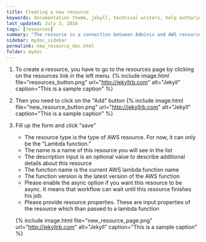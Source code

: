 ```yaml
---
title: Creating a new resource
keywords: documentation theme, jekyll, technical writers, help authoring tools, hat replacements
last_updated: July 3, 2016
tags: [resources]
summary: "The resource is a connection between Adminix and AWS resources."
sidebar: mydoc_sidebar
permalink: new_resource_doc.html
folder: mydoc
---
```


1. To create a resource, you have to go to the resources page by clicking on the resources link in the left menu.
   {% include image.html file="resources_button.png" url="http://jekyllrb.com" alt="Jekyll" caption="This is a sample caption" %}
2. Then you need to click on the "Add" button
   {% include image.html file="new_resource_button.png" url="http://jekyllrb.com" alt="Jekyll" caption="This is a sample caption" %}
2. Fill up the form and click "save"
   - The resource type is the type of AWS resource. For now, it can only be the "Lambda function."
   - The name is a name of this resource you will see in the list
   - The description input is an optional value to describe additional details about this resource
   - The function name is the current AWS lambda function name
   - The function version is the latest version of the AWS function
   - Please enable the async option if you want this resource to be async. It means that workflow can wait until this resource finishes his job.
   - Please provide resource properties. These are input properties of the resource which than passed to a lambda function

   {% include image.html file="new_resource_page.png" url="http://jekyllrb.com" alt="Jekyll" caption="This is a sample caption" %}
